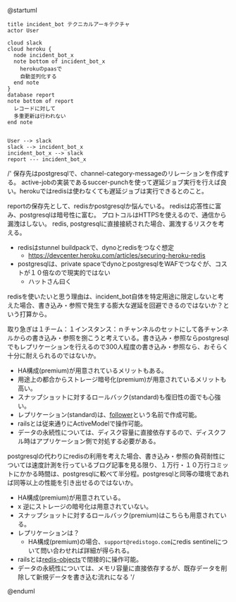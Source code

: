 @startuml

    title incident_bot テクニカルアーキテクチャ
    actor User

    cloud slack
    cloud heroku {
      node incident_bot_x
      note bottom of incident_bot_x
        herokuのpaasで
        自動並列化する
      end note
    }
    database report
    note bottom of report
      レコードに対して
      多重更新は行われない
    end note


    User --> slack
    slack --> incident_bot_x
    incident_bot_x --> slack
    report --- incident_bot_x
    

/'
保存先はpostgresqlで、channel-category-messageのリレーションを作成する。
active-jobの実装であるsuccer-punchを使って遅延ジョブ実行を行えば良い。herokuではredisは使わなくても遅延ジョブは実行できるとのこと。

reportの保存先として、redisかpostgresqlか悩んでいる。
redisは応答性に富み、postgresqlは暗号性に富む。
プロトコルはHTTPSを使えるので、通信から漏洩はしない。
redis, postgresqlに直接接続された場合、漏洩するリスクを考える。

- redisはstunnel buildpackで、dynoとredisをつなぐ想定
  - https://devcenter.heroku.com/articles/securing-heroku-redis
- postgresqlは、private spaceでdynoとpostgresqlをWAFでつなぐが、コストが１０倍なので現実的ではない
  - ハットさん曰く

redisを使いたいと思う理由は、incident_bot自体を特定用途に限定しないと考えた場合、書き込み・参照で発生する膨大な遅延を回避できるのではないか？という打算から。

取り急ぎは１チーム：１インスタンス：ｎチャンネルのセットにして各チャンネルからの書き込み・参照を捌こうと考えている。書き込み・参照ならpostgresqlでもレプリケーションを行えるので300人程度の書き込み・参照なら、おそらく十分に耐えられるのではないか。

- HA構成(premium)が用意されているメリットもある。
- 用途上の都合からストレージ暗号化(premium)が用意されているメリットも高い。
- スナップショットに対するロールバック(standard)も復旧性の面でも心強い。
- レプリケーション(standard)は、[follower](https://devcenter.heroku.com/articles/heroku-postgres-follower-databases)という名前で作成可能。
- railsとは従来通りにActiveModelで操作可能。
- データの永続性については、ディスク容量に直接依存するので、ディスクフル時はアプリケーション側で対処する必要がある。

postgresqlの代わりにredisの利用を考えた場合、書き込み・参照の負荷耐性については速度計測を行っているブログ記事を見る限り、１万行・１０万行コミットにかかる時間は、postgresqlに較べて半分程。postgresqlと同等の環境であれば同等以上の性能を引き出せるのではないか。

- HA構成(premium)が用意されている。
- x 逆にストレージの暗号化は用意されていない。
- スナップショットに対するロールバック(premium)はこちらも用意されている。
- レプリケーションは？
  - HA構成(premium)の場合、`support@redistogo.com`にredis sentinelについて問い合わせれば詳細が得られる。
- railsとは[redis-objects](https://github.com/nateware/redis-objects)で間接的に操作可能。
- データの永続性については、メモリ容量に直接依存するが、既存データを削除して新規データを書き込む流れになる
'/

@enduml
